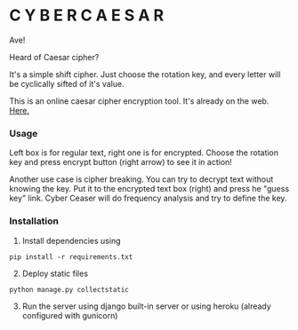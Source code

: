 # C Y B E R C A E S A R

Ave!

Heard of Caesar cipher?

It's a simple shift cipher. Just choose the rotation key, and every letter will be cyclically sifted of it's value.

This is an online caesar cipher encryption tool. It's already on the web. [Here.](http://cybercaesar.herokuapp.com/)

### Usage

Left box is for regular text, right one is for encrypted. Choose the rotation key and press encrypt button (right arrow) to see it in action!

Another use case is cipher breaking. You can try to decrypt text without knowing the key. Put it to the encrypted text box (right) and press he "guess key" link. Cyber Ceaser will do frequency analysis and try to define the key.

### Installation

1. Install dependencies using
```
pip install -r requirements.txt
```
2. Deploy static files
```
python manage.py collectstatic
```

3. Run the server using django built-in server or using heroku (already configured with gunicorn)
